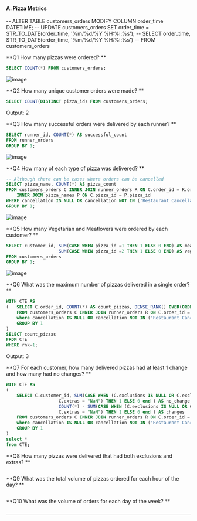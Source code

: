 #### A. Pizza Metrics
-- ALTER TABLE customers_orders MODIFY COLUMN order_time DATETIME;
-- UPDATE customers_orders SET order_time = STR_TO_DATE(order_time, '%m/%d/%Y %H:%i:%s');
-- SELECT order_time, STR_TO_DATE(order_time, '%m/%d/%Y %H:%i:%s')
-- FROM customers_orders

**Q1 How many pizzas were ordered? **

````sql
SELECT COUNT(*) FROM customers_orders;
````

![image](https://github.com/ishankcode/8-Weeks-SQL-Challenges/assets/66678343/02bc05a4-e3ae-41b6-8fb9-77a5939ba9af)


**Q2 How many unique customer orders were made? **

````sql
SELECT COUNT(DISTINCT pizza_id) FROM customers_orders;
````

Output: 2

**Q3 How many successful orders were delivered by each runner? **

````sql
SELECT runner_id, COUNT(*) AS successful_count
FROM runner_orders
GROUP BY 1;
````

![image](https://github.com/ishankcode/8-Weeks-SQL-Challenges/assets/66678343/e857923d-9117-4b4d-88a5-ce50887e9165)


**Q4 How many of each type of pizza was delivered? **

````sql
-- Although there can be cases where orders can be cancelled
SELECT pizza_name, COUNT(*) AS pizza_count
FROM customers_orders C INNER JOIN runner_orders R ON C.order_id = R.order_id
	INNER JOIN pizza_names P ON C.pizza_id = P.pizza_id
WHERE cancellation IS NULL OR cancellation NOT IN ('Restaurant Cancellation', 'Customer Cancellation')
GROUP BY 1;
````

![image](https://github.com/ishankcode/8-Weeks-SQL-Challenges/assets/66678343/9ccce12c-4d4c-4e42-afd9-75f67843fa94)


**Q5 How many Vegetarian and Meatlovers were ordered by each customer? **

````sql
SELECT customer_id, SUM(CASE WHEN pizza_id =1 THEN 1 ELSE 0 END) AS meat_lovers,
					SUM(CASE WHEN pizza_id =2 THEN 1 ELSE 0 END) AS veggie_lovers
FROM customers_orders
GROUP BY 1;
````

![image](https://github.com/ishankcode/8-Weeks-SQL-Challenges/assets/66678343/e208d433-129c-4800-a4d0-91529e66fb8b)


**Q6 What was the maximum number of pizzas delivered in a single order? **

````sql
WITH CTE AS 
(	SELECT C.order_id, COUNT(*) AS count_pizzas, DENSE_RANK() OVER(ORDER BY COUNT(*) DESC) AS rnk
	FROM customers_orders C INNER JOIN runner_orders R ON C.order_id = R.order_id
	where cancellation IS NULL OR cancellation NOT IN ('Restaurant Cancellation', 'Customer Cancellation')
	GROUP BY 1
)
SELECT count_pizzas
FROM CTE
WHERE rnk=1;
````
Output: 3

**Q7 For each customer, how many delivered pizzas had at least 1 change and how many had no changes? **

````sql
WITH CTE AS 
(
	SELECT C.customer_id, SUM(CASE WHEN (C.exclusions IS NULL OR C.exclusions = "") AND  (C.extras IS NULL OR C.extras = "" OR 
					C.extras = "NaN") THEN 1 ELSE 0 end ) AS no_change, 
                    COUNT(*) - SUM(CASE WHEN (C.exclusions IS NULL OR C.exclusions = "") AND  (C.extras IS NULL OR C.extras = "" OR 
					C.extras = "NaN") THEN 1 ELSE 0 end ) AS changes
	FROM customers_orders C INNER JOIN runner_orders R ON C.order_id = R.order_id
	where cancellation IS NULL OR cancellation NOT IN ('Restaurant Cancellation', 'Customer Cancellation')
	GROUP BY 1
)
select *
from CTE;
````



**Q8 How many pizzas were delivered that had both exclusions and extras? **

````sql
````

**Q9 What was the total volume of pizzas ordered for each hour of the day? **

````sql
````

**Q10 What was the volume of orders for each day of the week? **

````sql
````

----
